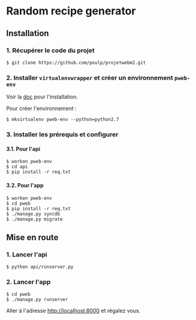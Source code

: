 # Random recipe generator

## Installation

### 1. Récupérer le code du projet
    
    $ git clone https://github.com/poulp/projetwebm2.git

### 2. Installer `virtualenvwrapper` et créer un environnement `pweb-env`
Voir la [doc](http://virtualenvwrapper.readthedocs.org/en/latest/) pour l'installation.

Pour créer l'environnement : 

    $ mkvirtualenv pweb-env --python=python2.7

### 3. Installer les prérequis et configurer
#### 3.1. Pour l'api
    $ workon pweb-env
    $ cd api
    $ pip install -r req.txt

#### 3.2. Pour l'app
    $ workon pweb-env
    $ cd pweb
    $ pip install -r req.txt
    $ ./manage.py syncdb
    $ ./manage.py migrate


## Mise en route

### 1. Lancer l'api
    $ python api/runserver.py

### 2. Lancer l'app
    $ cd pweb
    $ ./manage.py runserver


Aller à l'adresse [http://localhost:8000](http://localhost:8000) et régalez vous.